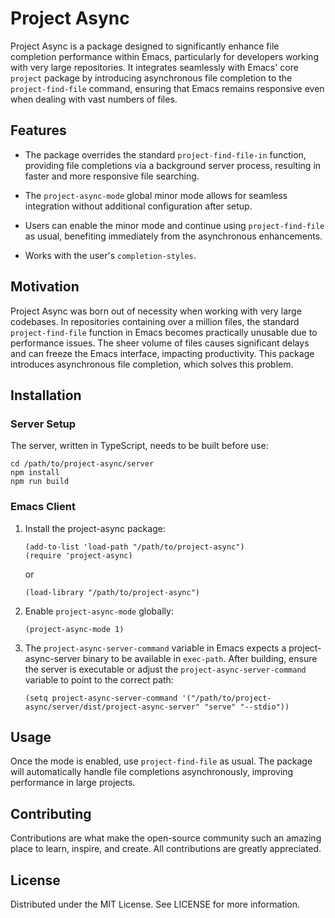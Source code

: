 # Project Async

Project Async is a package designed to significantly enhance file completion performance within
Emacs, particularly for developers working with very large repositories. It integrates seamlessly
with Emacs' core `project` package by introducing asynchronous file completion to the
`project-find-file` command, ensuring that Emacs remains responsive even when dealing with vast
numbers of files.

## Features

- The package overrides the standard `project-find-file-in` function, providing file completions via
  a background server process, resulting in faster and more responsive file searching.

- The `project-async-mode` global minor mode allows for seamless integration without additional
  configuration after setup.

- Users can enable the minor mode and continue using `project-find-file` as usual, benefiting
  immediately from the asynchronous enhancements.

- Works with the user's `completion-styles`.

## Motivation

Project Async was born out of necessity when working with very large codebases. In repositories
containing over a million files, the standard `project-find-file` function in Emacs becomes
practically unusable due to performance issues. The sheer volume of files causes significant delays
and can freeze the Emacs interface, impacting productivity. This package introduces asynchronous
file completion, which solves this problem.

## Installation

### Server Setup

The server, written in TypeScript, needs to be built before use:

```
cd /path/to/project-async/server
npm install
npm run build
```

### Emacs Client

1. Install the project-async package:

    ```
    (add-to-list 'load-path "/path/to/project-async")
    (require 'project-async)
    ```

    or

    ```
    (load-library "/path/to/project-async")
    ```


2. Enable `project-async-mode` globally:

    ```
    (project-async-mode 1)
    ```

3. The `project-async-server-command` variable in Emacs expects a project-async-server binary to be
   available in `exec-path`. After building, ensure the server is executable or adjust the
   `project-async-server-command` variable to point to the correct path:

    ```
    (setq project-async-server-command '("/path/to/project-async/server/dist/project-async-server" "serve" "--stdio"))
    ```

## Usage

Once the mode is enabled, use `project-find-file` as usual. The package will automatically handle
file completions asynchronously, improving performance in large projects.

## Contributing

Contributions are what make the open-source community such an amazing place to learn, inspire, and
create. All contributions are greatly appreciated.

## License

Distributed under the MIT License. See LICENSE for more information.
